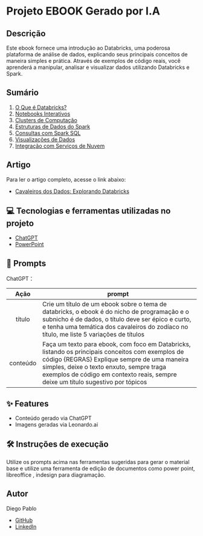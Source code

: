 # Projeto EBOOK Gerado por I.A

## Descrição

Este ebook fornece uma introdução ao Databricks, uma poderosa plataforma de análise de dados, explicando seus principais conceitos de maneira simples e prática. Através de exemplos de código reais, você aprenderá a manipular, analisar e visualizar dados utilizando Databricks e Spark.

## Sumário

1. [O Que é Databricks?](#o-que-é-databricks)
2. [Notebooks Interativos](#notebooks-interativos)
3. [Clusters de Computação](#clusters-de-computação)
4. [Estruturas de Dados do Spark](#estruturas-de-dados-do-spark)
5. [Consultas com Spark SQL](#consultas-com-spark-sql)
6. [Visualizações de Dados](#visualizações-de-dados)
7. [Integração com Serviços de Nuvem](#integração-com-serviços-de-nuvem)


## Artigo

Para ler o artigo completo, acesse o link abaixo:
- [Cavaleiros dos Dados: Explorando Databricks](https://github.com/DiegoPablo2021/ebook-ia-dio/blob/main/Ebook-Dados.pdf)


## 💻 Tecnologias e ferramentas utilizadas no projeto

- [ChatGPT](https://chat.openai.com/) 
- [PowerPoint](https://www.microsoft.com/en/microsoft-365/powerpoint)


## 🧠 Prompts

ChatGPT：

|   Ação   | prompt                                                                                                                                                                                                                                                                         |
| :------: | ------------------------------------------------------------------------------------------------------------------------------------------------------------------------------------------------------------------------------------------------------------------------------ |
|  título  | Crie um título de um ebook sobre o tema de databricks, o ebook é do nicho de programação e o subnicho é de dados, o título deve ser épico e curto, e tenha uma temática dos cavaleiros do zodíaco no título, me liste 5 variações de títulos                                                        |
| conteúdo | Faça um texto para ebook, com foco em Databricks, listando os principais conceitos com exemplos de código {REGRAS} Explique sempre de uma maneira simples, deixe o texto enxuto, sempre traga exemplos de código em contexto reais, sempre deixe um título sugestivo por tópicos |


## ✨ Features

- Conteúdo gerado via ChatGPT
- Imagens geradas via Leonardo.ai

## 🛠️ Instruções de execução

Utilize os prompts acima nas ferramentas sugeridas para gerar o material base e utilize uma ferramenta de edição de documentos como power point, libreoffice , indesign para diagramação.




## Autor

Diego Pablo

- [GitHub](https://github.com/DiegoPablo2021/)
- [LinkedIn](https://www.linkedin.com/in/diego-pablo/)
